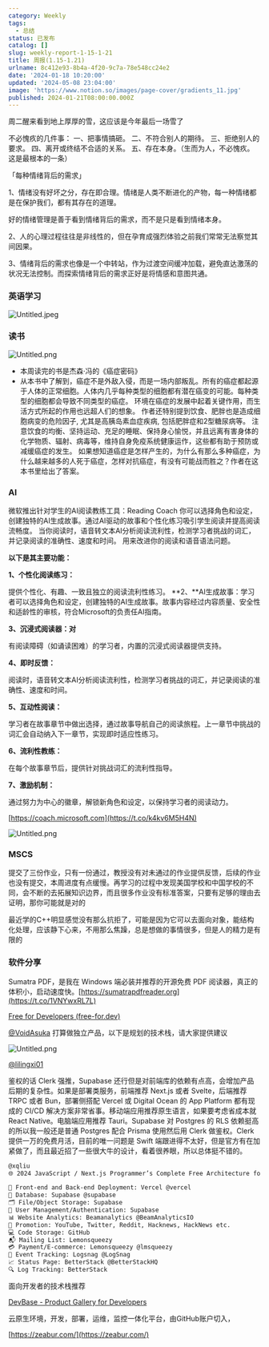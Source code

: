 ```yaml
---
category: Weekly
tags:
  - 总结
status: 已发布
catalog: []
slug: weekly-report-1-15-1-21
title: 周报(1.15-1.21)
urlname: 8c412e93-8b4a-4f20-9c7a-78e548cc24e2
date: '2024-01-18 10:20:00'
updated: '2024-05-08 23:04:00'
image: 'https://www.notion.so/images/page-cover/gradients_11.jpg'
published: 2024-01-21T08:00:00.000Z
---
```


周二醒来看到地上厚厚的雪，这应该是今年最后一场雪了


不必愧疚的几件事：
一、把事情搞砸。
二、不符合别人的期待。
三、拒绝别人的要求。
四、离开或终结不合适的关系。
五、存在本身。（生而为人，不必愧疚。这是最根本的一条）


「每种情绪背后的需求」


1、情绪没有好坏之分，存在即合理。情绪是人类不断进化的产物，每一种情绪都是在保护我们，都有其存在的道理。


好的情绪管理是善于看到情绪背后的需求，而不是只是看到情绪本身。


2、人的心理过程往往是非线性的，但在孕育成强烈体验之前我们常常无法察觉其间因果。


3、情绪背后的需求也像是一个中转站，作为过渡空间缓冲加载，避免直达激荡的状况无法控制。而探索情绪背后的需求正好是将情感和意图共通。


### 英语学习


![Untitled.jpeg](https://prod-files-secure.s3.us-west-2.amazonaws.com/5d24fe63-e567-4804-86f9-9fdc62e13082/faec46dc-9da5-4799-b905-c316418f1168/Untitled.jpeg?X-Amz-Algorithm=AWS4-HMAC-SHA256&X-Amz-Content-Sha256=UNSIGNED-PAYLOAD&X-Amz-Credential=ASIAZI2LB466VI6FID4I%2F20250316%2Fus-west-2%2Fs3%2Faws4_request&X-Amz-Date=20250316T053604Z&X-Amz-Expires=3600&X-Amz-Security-Token=IQoJb3JpZ2luX2VjEMr%2F%2F%2F%2F%2F%2F%2F%2F%2F%2FwEaCXVzLXdlc3QtMiJIMEYCIQC9Xe8EtYByvEnndvm%2FOC6wxwXOt7SMy9Ol5r5I5JknRwIhALcl5NPzEnidQl4vTd9yFjrPFRiS9nZPvFmA4JGjwtrbKv8DCCMQABoMNjM3NDIzMTgzODA1IgyFIfyKgNHc3UDwUHEq3AM8WJOigF%2FAkXwE1ovXHIwdnBK%2FPg%2Fqad24K7m5eu4Rf3tOIB5ygdPlZjX%2BdE1zeiUMJ2QWrOp141V%2FztwwZwiy5a71LsMHL1sfs8qXDk5uz1nekApt8LFg5odrsLW7x%2F1VuKeKyJOLffE0jqhQ8IH9D4CX8ixviDvPPVJG8Knoyo1hTWC811Y9qvnUQNkt5iWdTxATJORpOdNHOxjmm%2BBjntsAB6hjd7nf9dioaQWNLtHFTjXDII4dAaXt5vonLYfa5LIRBsDeA6pn%2FnG8uYDMKF6wQH64PxAnAEo%2BgRMlWIFWiKGvOX1S90V4sBKuA7XVg8j%2BovXpSJryoJ2C1504WvaMtEOQLeQZa5vAFjSOVCRMSuTx5EszkE%2FrBY5yungQnHFWYfNLzdLxNYczG5oo1yBNj6uuTfnbGA6z%2Bfjz6nWe2xVHURmW%2Buyd95Pf4Jui0bCmiVMRMDNe1kXE4hpeZLTlXcTyjYdFPM38X4VxwjQy2K4ASnj9RzwEgv2Jkz3NMdu3ZeP4pE2Cb4Y2WiMzSFRxzTtnHGub0uYMO2ghTArGWqh5j9hUvBcM6htksi9v7lFPb1a4qb0xgbUNbgC%2FCcR0jz9wZCeunh%2FSOGkYfRpng2cwjrnN%2FffpLDC739i%2BBjqkAcRFPkKrutvK7n%2Bnm8dZoGmZIdj9P42XpztuE3s47QpEp46Mj65RNpJ9Eexdufu5LueInj7VlEQwBdJyH1gJ4F99J%2BCvaT8mofu8tOG4hPWDi5V39W0obmNbZ59%2BkI3aCXY7D%2FIdzXldVfYChQmFWknCNNVDtozBKV%2BwkUC4bqx0sZHpU1ZpjSpxXivsUOTOtJ3a7bexjTQQZ9jqlhmseQgg1G7x&X-Amz-Signature=9b813903e0fc9c742709767f45e5ca275b1b8e7188ea2c1efee1b7d15f51e926&X-Amz-SignedHeaders=host&x-id=GetObject)


### 读书


![Untitled.png](https://prod-files-secure.s3.us-west-2.amazonaws.com/5d24fe63-e567-4804-86f9-9fdc62e13082/08aff459-da99-4ed5-87c6-1f4c95b62ac3/Untitled.png?X-Amz-Algorithm=AWS4-HMAC-SHA256&X-Amz-Content-Sha256=UNSIGNED-PAYLOAD&X-Amz-Credential=ASIAZI2LB466VI6FID4I%2F20250316%2Fus-west-2%2Fs3%2Faws4_request&X-Amz-Date=20250316T053604Z&X-Amz-Expires=3600&X-Amz-Security-Token=IQoJb3JpZ2luX2VjEMr%2F%2F%2F%2F%2F%2F%2F%2F%2F%2FwEaCXVzLXdlc3QtMiJIMEYCIQC9Xe8EtYByvEnndvm%2FOC6wxwXOt7SMy9Ol5r5I5JknRwIhALcl5NPzEnidQl4vTd9yFjrPFRiS9nZPvFmA4JGjwtrbKv8DCCMQABoMNjM3NDIzMTgzODA1IgyFIfyKgNHc3UDwUHEq3AM8WJOigF%2FAkXwE1ovXHIwdnBK%2FPg%2Fqad24K7m5eu4Rf3tOIB5ygdPlZjX%2BdE1zeiUMJ2QWrOp141V%2FztwwZwiy5a71LsMHL1sfs8qXDk5uz1nekApt8LFg5odrsLW7x%2F1VuKeKyJOLffE0jqhQ8IH9D4CX8ixviDvPPVJG8Knoyo1hTWC811Y9qvnUQNkt5iWdTxATJORpOdNHOxjmm%2BBjntsAB6hjd7nf9dioaQWNLtHFTjXDII4dAaXt5vonLYfa5LIRBsDeA6pn%2FnG8uYDMKF6wQH64PxAnAEo%2BgRMlWIFWiKGvOX1S90V4sBKuA7XVg8j%2BovXpSJryoJ2C1504WvaMtEOQLeQZa5vAFjSOVCRMSuTx5EszkE%2FrBY5yungQnHFWYfNLzdLxNYczG5oo1yBNj6uuTfnbGA6z%2Bfjz6nWe2xVHURmW%2Buyd95Pf4Jui0bCmiVMRMDNe1kXE4hpeZLTlXcTyjYdFPM38X4VxwjQy2K4ASnj9RzwEgv2Jkz3NMdu3ZeP4pE2Cb4Y2WiMzSFRxzTtnHGub0uYMO2ghTArGWqh5j9hUvBcM6htksi9v7lFPb1a4qb0xgbUNbgC%2FCcR0jz9wZCeunh%2FSOGkYfRpng2cwjrnN%2FffpLDC739i%2BBjqkAcRFPkKrutvK7n%2Bnm8dZoGmZIdj9P42XpztuE3s47QpEp46Mj65RNpJ9Eexdufu5LueInj7VlEQwBdJyH1gJ4F99J%2BCvaT8mofu8tOG4hPWDi5V39W0obmNbZ59%2BkI3aCXY7D%2FIdzXldVfYChQmFWknCNNVDtozBKV%2BwkUC4bqx0sZHpU1ZpjSpxXivsUOTOtJ3a7bexjTQQZ9jqlhmseQgg1G7x&X-Amz-Signature=299c574886885c4797aa4259d1b7008b26f4c2d18433ed5fc90d5917a0a6ec1e&X-Amz-SignedHeaders=host&x-id=GetObject)

- 本周读完的书是杰森·冯的《癌症密码》
- 从本书中了解到，癌症不是外敌入侵，而是一场内部叛乱。所有的癌症都起源于人体的正常细胞。人体内几乎每种类型的细胞都有潜在癌变的可能。每种类型的细胞都会导致不同类型的癌症。
环境在癌症的发展中起着关键作用，而生活方式所起的作用也远超人们的想象。
作者还特别提到饮食、肥胖也是造成细胞病变的危险因子, 尤其是高胰岛素血症疾病, 包括肥胖症和2型糖尿病等。
注意饮食的均衡、坚持运动、充足的睡眠、保持身心愉悦，并且远离有害身体的化学物质、辐射、病毒等，维持自身免疫系统健康运作，这些都有助于预防或减缓癌症的发生。
如果想知道癌症是怎样产生的，为什么有那么多种癌症，为什么越来越多的人死于癌症，怎样对抗癌症，有没有可能战而胜之？作者在这本书里给出了答案。

### AI


微软推出针对学生的AI阅读教练工具：Reading Coach
你可以选择角色和设定，创建独特的AI生成故事。通过AI驱动的故事和个性化练习吸引学生阅读并提高阅读流畅度。
当你阅读时，语音转文本AI分析阅读流利性，检测学习者挑战的词汇，并记录阅读的准确性、速度和时间。
用来改进你的阅读和语音语法问题。


**以下是其主要功能：**


**1、个性化阅读练习：**


提供个性化、有趣、一致且独立的阅读流利性练习。
**2、**AI生成故事：学习者可以选择角色和设定，创建独特的AI生成故事。故事内容经过内容质量、安全性和适龄性的审核，符合Microsoft的负责任AI指南。


**3、沉浸式阅读器：对**


有阅读障碍（如诵读困难）的学习者，内置的沉浸式阅读器提供支持。


**4、即时反馈：**


阅读时，语音转文本AI分析阅读流利性，检测学习者挑战的词汇，并记录阅读的准确性、速度和时间。


**5、互动性阅读：**


学习者在故事章节中做出选择，通过故事导航自己的阅读旅程。上一章节中挑战的词汇会自动纳入下一章节，实现即时适应性练习。


**6、流利性教练：**


在每个故事章节后，提供针对挑战词汇的流利性指导。


**7、激励机制：**


通过努力为中心的徽章，解锁新角色和设定，以保持学习者的阅读动力。


[https://coach.microsoft.com](https://t.co/k4kv6M5H4N)


![Untitled.png](https://prod-files-secure.s3.us-west-2.amazonaws.com/5d24fe63-e567-4804-86f9-9fdc62e13082/8f53d036-0cfc-469d-a837-f15107675ae4/Untitled.png?X-Amz-Algorithm=AWS4-HMAC-SHA256&X-Amz-Content-Sha256=UNSIGNED-PAYLOAD&X-Amz-Credential=ASIAZI2LB466VI6FID4I%2F20250316%2Fus-west-2%2Fs3%2Faws4_request&X-Amz-Date=20250316T053604Z&X-Amz-Expires=3600&X-Amz-Security-Token=IQoJb3JpZ2luX2VjEMr%2F%2F%2F%2F%2F%2F%2F%2F%2F%2FwEaCXVzLXdlc3QtMiJIMEYCIQC9Xe8EtYByvEnndvm%2FOC6wxwXOt7SMy9Ol5r5I5JknRwIhALcl5NPzEnidQl4vTd9yFjrPFRiS9nZPvFmA4JGjwtrbKv8DCCMQABoMNjM3NDIzMTgzODA1IgyFIfyKgNHc3UDwUHEq3AM8WJOigF%2FAkXwE1ovXHIwdnBK%2FPg%2Fqad24K7m5eu4Rf3tOIB5ygdPlZjX%2BdE1zeiUMJ2QWrOp141V%2FztwwZwiy5a71LsMHL1sfs8qXDk5uz1nekApt8LFg5odrsLW7x%2F1VuKeKyJOLffE0jqhQ8IH9D4CX8ixviDvPPVJG8Knoyo1hTWC811Y9qvnUQNkt5iWdTxATJORpOdNHOxjmm%2BBjntsAB6hjd7nf9dioaQWNLtHFTjXDII4dAaXt5vonLYfa5LIRBsDeA6pn%2FnG8uYDMKF6wQH64PxAnAEo%2BgRMlWIFWiKGvOX1S90V4sBKuA7XVg8j%2BovXpSJryoJ2C1504WvaMtEOQLeQZa5vAFjSOVCRMSuTx5EszkE%2FrBY5yungQnHFWYfNLzdLxNYczG5oo1yBNj6uuTfnbGA6z%2Bfjz6nWe2xVHURmW%2Buyd95Pf4Jui0bCmiVMRMDNe1kXE4hpeZLTlXcTyjYdFPM38X4VxwjQy2K4ASnj9RzwEgv2Jkz3NMdu3ZeP4pE2Cb4Y2WiMzSFRxzTtnHGub0uYMO2ghTArGWqh5j9hUvBcM6htksi9v7lFPb1a4qb0xgbUNbgC%2FCcR0jz9wZCeunh%2FSOGkYfRpng2cwjrnN%2FffpLDC739i%2BBjqkAcRFPkKrutvK7n%2Bnm8dZoGmZIdj9P42XpztuE3s47QpEp46Mj65RNpJ9Eexdufu5LueInj7VlEQwBdJyH1gJ4F99J%2BCvaT8mofu8tOG4hPWDi5V39W0obmNbZ59%2BkI3aCXY7D%2FIdzXldVfYChQmFWknCNNVDtozBKV%2BwkUC4bqx0sZHpU1ZpjSpxXivsUOTOtJ3a7bexjTQQZ9jqlhmseQgg1G7x&X-Amz-Signature=78746dd648458527078af3e501cbc709d0481343c9ac684f4aee40f979fdc879&X-Amz-SignedHeaders=host&x-id=GetObject)


### MSCS


提交了三份作业，只有一份通过，教授没有对未通过的作业提供反馈，后续的作业也没有提交，本周进度有点缓慢。再学习的过程中发现美国学校和中国学校的不同，会不断的去拓展知识边界，而且很多作业没有标准答案，只要有足够的理由去证明，那你可能就是对的


最近学的C++明显感觉没有那么抗拒了，可能是因为它可以去面向对象，能结构化处理，应该静下心来，不用那么焦躁，总是想做的事情很多，但是人的精力是有限的


### 软件分享


Sumatra PDF，是我在 Windows 端必装并推荐的开源免费 PDF 阅读器，真正的体积小，启动速度快。[https://sumatrapdfreader.org](https://t.co/1VNYwxRL7L)


[Free for Developers (free-for.dev)](https://free-for.dev/#/)


[@VoidAsuka](https://twitter.com/VoidAsuka) 打算做独立产品，以下是规划的技术栈，请大家提供建议


![Untitled.png](https://prod-files-secure.s3.us-west-2.amazonaws.com/5d24fe63-e567-4804-86f9-9fdc62e13082/93561a3c-b2bc-4a43-bbc5-67e3f740ed5e/Untitled.png?X-Amz-Algorithm=AWS4-HMAC-SHA256&X-Amz-Content-Sha256=UNSIGNED-PAYLOAD&X-Amz-Credential=ASIAZI2LB466VI6FID4I%2F20250316%2Fus-west-2%2Fs3%2Faws4_request&X-Amz-Date=20250316T053604Z&X-Amz-Expires=3600&X-Amz-Security-Token=IQoJb3JpZ2luX2VjEMr%2F%2F%2F%2F%2F%2F%2F%2F%2F%2FwEaCXVzLXdlc3QtMiJIMEYCIQC9Xe8EtYByvEnndvm%2FOC6wxwXOt7SMy9Ol5r5I5JknRwIhALcl5NPzEnidQl4vTd9yFjrPFRiS9nZPvFmA4JGjwtrbKv8DCCMQABoMNjM3NDIzMTgzODA1IgyFIfyKgNHc3UDwUHEq3AM8WJOigF%2FAkXwE1ovXHIwdnBK%2FPg%2Fqad24K7m5eu4Rf3tOIB5ygdPlZjX%2BdE1zeiUMJ2QWrOp141V%2FztwwZwiy5a71LsMHL1sfs8qXDk5uz1nekApt8LFg5odrsLW7x%2F1VuKeKyJOLffE0jqhQ8IH9D4CX8ixviDvPPVJG8Knoyo1hTWC811Y9qvnUQNkt5iWdTxATJORpOdNHOxjmm%2BBjntsAB6hjd7nf9dioaQWNLtHFTjXDII4dAaXt5vonLYfa5LIRBsDeA6pn%2FnG8uYDMKF6wQH64PxAnAEo%2BgRMlWIFWiKGvOX1S90V4sBKuA7XVg8j%2BovXpSJryoJ2C1504WvaMtEOQLeQZa5vAFjSOVCRMSuTx5EszkE%2FrBY5yungQnHFWYfNLzdLxNYczG5oo1yBNj6uuTfnbGA6z%2Bfjz6nWe2xVHURmW%2Buyd95Pf4Jui0bCmiVMRMDNe1kXE4hpeZLTlXcTyjYdFPM38X4VxwjQy2K4ASnj9RzwEgv2Jkz3NMdu3ZeP4pE2Cb4Y2WiMzSFRxzTtnHGub0uYMO2ghTArGWqh5j9hUvBcM6htksi9v7lFPb1a4qb0xgbUNbgC%2FCcR0jz9wZCeunh%2FSOGkYfRpng2cwjrnN%2FffpLDC739i%2BBjqkAcRFPkKrutvK7n%2Bnm8dZoGmZIdj9P42XpztuE3s47QpEp46Mj65RNpJ9Eexdufu5LueInj7VlEQwBdJyH1gJ4F99J%2BCvaT8mofu8tOG4hPWDi5V39W0obmNbZ59%2BkI3aCXY7D%2FIdzXldVfYChQmFWknCNNVDtozBKV%2BwkUC4bqx0sZHpU1ZpjSpxXivsUOTOtJ3a7bexjTQQZ9jqlhmseQgg1G7x&X-Amz-Signature=047bdca5649ef80c67edb4a9602364426394d68ebcb4852048059daa071364f6&X-Amz-SignedHeaders=host&x-id=GetObject)


[@lilingxi01](https://twitter.com/lilingxi01)


鉴权的话 Clerk 强推，Supabase 还行但是对前端库的依赖有点高，会增加产品后期的复杂性。如果是部署类服务，前端推荐 Next.js 或者 Svelte，后端推荐 TRPC 或者 Bun，部署侧搭配 Vercel 或 Digital Ocean 的 App Platform 都有现成的 CI/CD 解决方案非常省事。移动端应用推荐原生语言，如果要考虑省成本就 React Native。电脑端应用推荐 Tauri。Supabase 对 Postgres 的 RLS 依赖挺高的所以我一般还是普通 Postgres 配合 Prisma 使用然后用 Clerk 做鉴权。Clerk 提供一万的免费月活，目前的唯一问题是 Swift 端跟进得不太好，但是官方有在加紧做了，而且最近招了一些很大牛的设计，看着很养眼，所以总体挺不错的。


```markdown
@xqliu
🌐 2024 JavaScript / Next.js Programmer’s Complete Free Architecture for solo entrepreneur:

🔧 Front-end and Back-end Deployment: Vercel @vercel
💾 Database: Supabase @supabase
🗂️ File/Object Storage: Supabase
👥 User Management/Authentication: Supabase
📊 Website Analytics: Beamanalytics @BeamAnalyticsIO
📣 Promotion: YouTube, Twitter, Reddit, Hacknews, HackNews etc. 
💻 Code Storage: GitHub
📬 Mailing List: Lemonsqueezy
💳 Payment/E-commerce: Lemonsqueezy @lmsqueezy
📌 Event Tracking: Logsnag @LogSnag
📈 Status Page: BetterStack @BetterStackHQ
🔍 Log Tracking: BetterStack
```


面向开发者的技术栈推荐


[DevBase - Product Gallery for Developers](https://devbase.fyi/)


云原生环境，开发，部署，运维，监控一体化平台，由GitHub账户切入，


[https://zeabur.com/](https://zeabur.com/)

